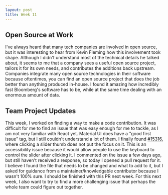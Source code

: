 ```yaml
---
layout: post
title: Week 11
---
```


## Open Source at Work

I've always heard that many tech companies are involved in open source, but it was interesting to hear from Kevin Fleming how this involvement took shape. Although I didn't understand most of the technical details he talked about, it seems to me that a company sees a useful open source project, tailors it for its own needs, and contributes the additions back upstream. Companies integrate many open source technologies in their software because oftentimes, you can find an open source project that does the job better than anything produced in-house. I found it amazing how incredibly fast Bloomberg's software has to be, while at the same time dealing with an enormous amount of data.

## Team Project Updates

This week, I worked on finding a way to make a code contribution. It was difficult for me to find an issue that was easy enough for me to tackle, as I am not very familiar with React yet. Material UI does have a "good first issue" tag, but I still couldn't understand a lot of them. I finally found [#15316](https://github.com/mui-org/material-ui/issues/15316), where clicking a slider thumb does not put the focus on it. This is an accessibility issue because it would allow people to use the keyboard to control the slider after clicking it. I commented on the issue a few days ago, but still haven't received a response, so today I opened a pull request for it. I believe I found the file that needs to be changed and what to add to it, but I asked for guidance from a maintainer/knowledgable contributor because I wasn't 100% sure. I should be finished with this PR next week. For this next week, I also want to try to find a more challenging issue that perhaps the whole team could figure out together.